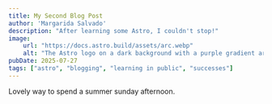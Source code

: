 ```yaml
---
title: My Second Blog Post
author: 'Margarida Salvado'
description: "After learning some Astro, I couldn't stop!"
image:
    url: "https://docs.astro.build/assets/arc.webp"
    alt: "The Astro logo on a dark background with a purple gradient arc."
pubDate: 2025-07-27
tags: ["astro", "blogging", "learning in public", "successes"]
---
```

Lovely way to spend a summer sunday afternoon.